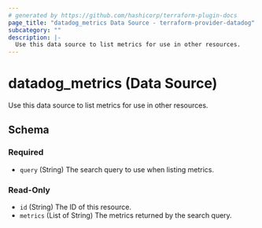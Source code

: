 ```yaml
---
# generated by https://github.com/hashicorp/terraform-plugin-docs
page_title: "datadog_metrics Data Source - terraform-provider-datadog"
subcategory: ""
description: |-
  Use this data source to list metrics for use in other resources.
---
```


# datadog_metrics (Data Source)

Use this data source to list metrics for use in other resources.



<!-- schema generated by tfplugindocs -->
## Schema

### Required

- `query` (String) The search query to use when listing metrics.

### Read-Only

- `id` (String) The ID of this resource.
- `metrics` (List of String) The metrics returned by the search query.
